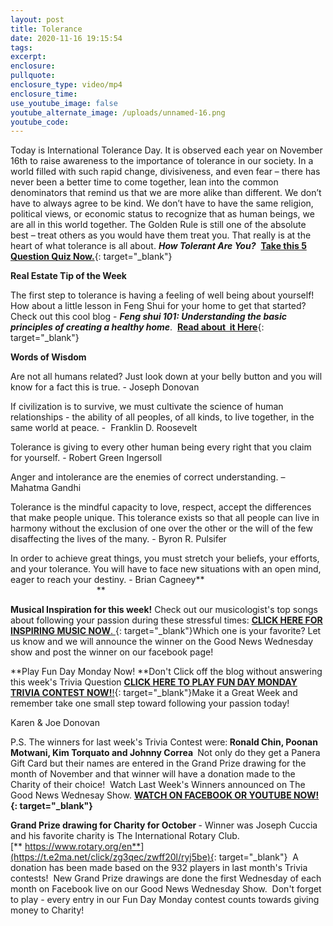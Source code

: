 ```yaml
---
layout: post
title: Tolerance
date: 2020-11-16 19:15:54
tags:
excerpt:
enclosure:
pullquote:
enclosure_type: video/mp4
enclosure_time:
use_youtube_image: false
youtube_alternate_image: /uploads/unnamed-16.png
youtube_code:
---
```


Today is International Tolerance Day. It is observed each year on November 16th to raise awareness to the importance of tolerance in our society. In a world filled with such rapid change, divisiveness, and even fear – there has never been a better time to come together, lean into the common denominators that remind us that we are more alike than different. We don’t have to always agree to be kind. We don’t have to have the same religion, political views, or economic status to recognize that as human beings, we are all in this world together. The Golden Rule is still one of the absolute best – treat others as you would have them treat you. That really is at the heart of what tolerance is all about.&nbsp;***How Tolerant Are You?***&nbsp;&nbsp;[**Take this 5 Question Quiz Now.**](https://t.e2ma.net/click/zg3qec/zwff20l/j0f5be){: target="_blank"}

**Real Estate Tip of the Week**

The first step to tolerance is having a feeling of well being about yourself\! How about a little lesson in Feng Shui for your home to get that started? Check out this cool blog -&nbsp;***Feng shui 101: Understanding the basic principles of creating a healthy home***. &nbsp;[**Read about&nbsp; it Here**](https://t.e2ma.net/click/zg3qec/zwff20l/zsg5be){: target="_blank"}

**Words of Wisdom**

Are not all humans related? Just look down at your belly button and you will know for a fact this is true. - Joseph Donovan

If civilization is to survive, we must cultivate the science of human relationships - the ability of all peoples, of all kinds, to live together, in the same world at peace. - &nbsp;Franklin D. Roosevelt

Tolerance is giving to every other human being every right that you claim for yourself. - Robert Green Ingersoll

Anger and intolerance are the enemies of correct understanding. – Mahatma Gandhi

Tolerance is the mindful capacity to love, respect, accept the differences that make people unique. This tolerance exists so that all people can live in harmony without the exclusion of one over the other or the will of the few disaffecting the lives of the many. - Byron R. Pulsifer

In order to achieve great things, you must stretch your beliefs, your efforts, and your tolerance. You will have to face new situations with an open mind, eager to reach your destiny. - Brian Cagneey**&nbsp; &nbsp; &nbsp; &nbsp; &nbsp; &nbsp; &nbsp; &nbsp; &nbsp; &nbsp; &nbsp; &nbsp; &nbsp; &nbsp; &nbsp; &nbsp; &nbsp; &nbsp; &nbsp; &nbsp; &nbsp; &nbsp; &nbsp; &nbsp; &nbsp; &nbsp; &nbsp; &nbsp; &nbsp; &nbsp; &nbsp; &nbsp; &nbsp; &nbsp; &nbsp; &nbsp; &nbsp; &nbsp; &nbsp; &nbsp; &nbsp; &nbsp; &nbsp;**

**Musical Inspiration for this week\!**&nbsp;Check out our musicologist's top songs about following your passion during these stressful times:&nbsp;[**CLICK HERE FOR INSPIRING MUSIC NOW**.&nbsp;](https://t.e2ma.net/click/zg3qec/zwff20l/flh5be){: target="_blank"}Which one is your favorite? Let us know and we will announce the winner on the Good News Wednesday show and post the winner on our facebook page\!

**Play Fun Day Monday Now\!&nbsp;**Don't Click off the blog without answering this week's Trivia Question&nbsp;[**CLICK HERE TO PLAY FUN DAY MONDAY TRIVIA CONTEST NOW\!**\!](https://t.e2ma.net/click/zg3qec/zwff20l/vdi5be){: target="_blank"}Make it a Great Week and remember take one small step toward following your passion today\!&nbsp;

Karen & Joe Donovan&nbsp;

P.S. The winners for last week's Trivia Contest were:**&nbsp;****Ronald Chin, Poonan Motwani, Kim Torquato and Johnny Correa****&nbsp;**&nbsp;Not only do they get a Panera Gift Card but their names are entered in the Grand Prize drawing for the month of November and that winner will have a donation made to the Charity of their choice\! &nbsp;Watch Last Week's Winners announced on The Good News Wednesay Show.&nbsp;**[WATCH ON FACEBOOK OR YOUTUBE NOW\!](https://t.e2ma.net/click/zg3qec/zwff20l/b6i5be){: target="_blank"}**

**Grand Prize drawing for Charity for October&nbsp;**\- Winner was Joseph Cuccia and his favorite charity is The International Rotary Club.[**&nbsp;https://www.rotary.org/en**](https://t.e2ma.net/click/zg3qec/zwff20l/ryj5be){: target="_blank"}&nbsp; A donation has been made based on the 932 players in last month's Trivia contests\!&nbsp; New Grand Prize drawings are done the first Wednesday of each month on Facebook live on our Good News Wednesday Show.&nbsp; Don't forget to play - every entry in our Fun Day Monday contest counts towards giving money to Charity\!